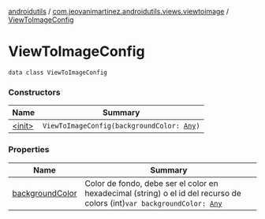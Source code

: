 [androidutils](../../index.md) / [com.jeovanimartinez.androidutils.views.viewtoimage](../index.md) / [ViewToImageConfig](./index.md)

# ViewToImageConfig

`data class ViewToImageConfig`

### Constructors

| Name | Summary |
|---|---|
| [&lt;init&gt;](-init-.md) | `ViewToImageConfig(backgroundColor: `[`Any`](https://kotlinlang.org/api/latest/jvm/stdlib/kotlin/-any/index.html)`)` |

### Properties

| Name | Summary |
|---|---|
| [backgroundColor](background-color.md) | Color de fondo, debe ser el color en hexadecimal (string) o el id del recurso de colors (int)`var backgroundColor: `[`Any`](https://kotlinlang.org/api/latest/jvm/stdlib/kotlin/-any/index.html) |
